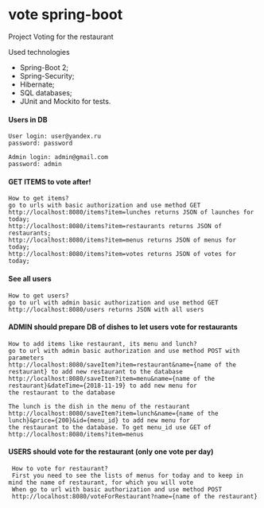 # vote spring-boot
Project Voting for the restaurant

Used technologies
* Spring-Boot 2;
* Spring-Security;
* Hibernate;
* SQL databases;
* JUnit and Mockito for tests. 

#### Users in DB

    User login: user@yandex.ru
    password: password
    
    Admin login: admin@gmail.com
    password: admin

#### GET ITEMS to vote after!


    How to get items?
    go to urls with basic authorization and use method GET
    http://localhost:8080/items?item=lunches returns JSON of launches for today;
    http://localhost:8080/items?item=restaurants returns JSON of restaurants;
    http://localhost:8080/items?item=menus returns JSON of menus for today;
    http://localhost:8080/items?item=votes returns JSON of votes for today;


#### See all users

    
    How to get users?
    go to url with admin basic authorization and use method GET
    http://localhost:8080/users returns JSON with all users
    

#### ADMIN should prepare DB of dishes to let users vote for restaurants

    How to add items like restaurant, its menu and lunch?
    go to url with admin basic authorization and use method POST with parameters
    http://localhost:8080/saveItem?item=restaurant&name={name of the restaurant} to add new restaurant to the database
    http://localhost:8080/saveItem?item=menu&name={name of the restaurant}&dateTime={2018-11-19} to add new menu for
    the restaurant to the database

    The lunch is the dish in the menu of the restaurant
    http://localhost:8080/saveItem?item=lunch&name={name of the lunch}&price={200}&id={menu_id} to add new menu for
    the restaurant to the database. To get menu_id use GET of http://localhost:8080/items?item=menus
     
#### USERS should vote for the restaurant (only one vote per day)
     
     How to vote for restaurant?
     First you need to see the lists of menus for today and to keep in mind the name of restaurant, for which you will vote
     When go to url with basic authorization and use method POST
     http://localhost:8080/voteForRestaurant?name={name of the restaurant}
     

